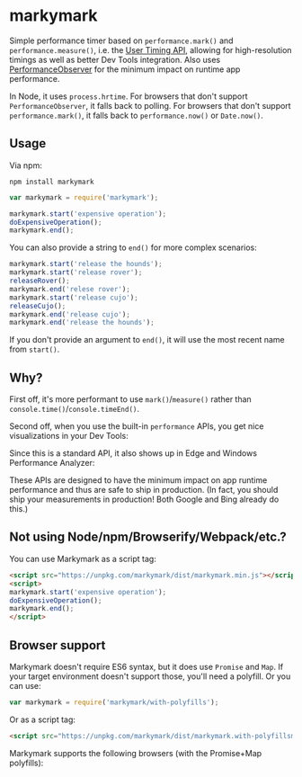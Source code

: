 markymark
======

Simple performance timer based on `performance.mark()` and `performance.measure()`, i.e. the [User Timing API](http://caniuse.com/#feat=user-timing), allowing for high-resolution timings as well as better Dev Tools integration. Also uses [PerformanceObserver](https://developer.mozilla.org/en-US/docs/Web/API/PerformanceObserver) for the minimum impact on runtime app performance.

In Node, it uses `process.hrtime`. For browsers that don't support `PerformanceObserver`, it falls back to polling. For
browsers that don't support `performance.mark()`, it falls back to `performance.now()` or `Date.now()`.

Usage
----

Via npm:

    npm install markymark

```js
var markymark = require('markymark');

markymark.start('expensive operation');
doExpensiveOperation();
markymark.end();
```

You can also provide a string to `end()` for more complex scenarios:

```js
markymark.start('release the hounds');
markymark.start('release rover');
releaseRover();
markymark.end('relese rover');
markymark.start('release cujo');
releaseCujo();
markymark.end('release cujo');
markymark.end('release the hounds');
```

If you don't provide an argument to `end()`, it will use the most recent name from `start()`.

Why?
---

First off, it's more performant to use `mark()`/`measure()` rather than `console.time()`/`console.timeEnd()`.

Second off, when you use the built-in `performance` APIs, you get nice visualizations in your Dev Tools:

Since this is a standard API, it also shows up in Edge and Windows Performance Analyzer:

These APIs are designed to have the minimum impact on app runtime performance and thus are safe to ship in production.
(In fact, you should ship your measurements in production! Both Google and Bing already do this.)

Not using Node/npm/Browserify/Webpack/etc.?
---

You can use Markymark as a script tag:
```html
<script src="https://unpkg.com/markymark/dist/markymark.min.js"></script>
<script>
markymark.start('expensive operation');
doExpensiveOperation();
markymark.end();
</script>
```

Browser support
----

Markymark doesn't require ES6 syntax, but it does use `Promise` and `Map`. If your target environment doesn't support those,
you'll need a polyfill. Or you can use:

```js
var markymark = require('markymark/with-polyfills');
```

Or as a script tag:

```html
<script src="https://unpkg.com/markymark/dist/markymark.with-polyfillsmin.js"></script>
```

Markymark supports the following browsers (with the Promise+Map polyfills):